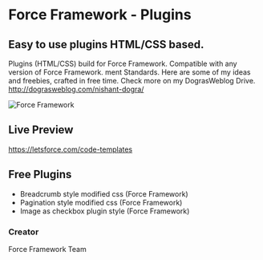 # Force Framework - Plugins

## Easy to use plugins HTML/CSS based.

Plugins (HTML/CSS) build for Force Framework. Compatible with any version of Force Framework. ment Standards. Here are some of my ideas and freebies, crafted in free time. Check more on my DograsWeblog Drive. http://dograsweblog.com/nishant-dogra/

![Force Framework](https://letsforce.com/assets/120x120.png)

## Live Preview
https://letsforce.com/code-templates

## Free Plugins
* Breadcrumb style modified css (Force Framework)
* Pagination style modified css (Force Framework)
* Image as checkbox plugin style (Force Framework)

### Creator
Force Framework Team


